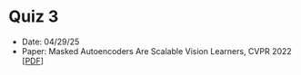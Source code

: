 # Quiz 3

- Date: 04/29/25
- Paper: Masked Autoencoders Are Scalable Vision Learners, CVPR 2022  [[PDF](https://openaccess.thecvf.com/content/CVPR2022/html/He_Masked_Autoencoders_Are_Scalable_Vision_Learners_CVPR_2022_paper)]
